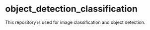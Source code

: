 # object_detection_classification
This repository is used for image classification and object detection.
